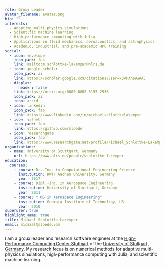 ```yaml
---
role: Group Leader
avatar_filename: avatar.png
bio: ""
interests:
  - Adaptive multi-physics simulations
  - Scientific machine learning
  - High-performance computing with Julia
  - Applications in fluid mechanics, aeroacoustics, and astrophysics
  - Academic, industrial, and pre-academic HPC training
social:
  - icon: envelope
    icon_pack: fas
    link: mailto:m.schlottke-lakemper@hlrs.de
  - icon: google-scholar
    icon_pack: ai
    link: https://scholar.google.com/citations?user=k3vPAhsAAAAJ
  - display:
      header: false
    link: https://orcid.org/0000-0002-3195-2536
    icon_pack: ai
    icon: orcid
  - icon: linkedin
    icon_pack: fab
    link: https://www.linkedin.com/in/michaelschlottkelakemper
  - icon: github
    icon_pack: fab
    link: https://github.com/sloede
  - icon: researchgate
    icon_pack: fab
    link: https://www.researchgate.net/profile/Michael_Schlottke-Lakemper
organizations:
  - name: University of Stuttgart, Germany
    url: https://www.hlrs.de/people/schlottke-lakemper
education:
  courses:
    - course: Dr.-Ing. in Computational Engineering Science
      institution: RWTH Aachen University, Germany
      year: 2017
    - course: Dipl.-Ing. in Aerospace Engineering
      institution: University of Stuttgart, Germany
      year: 2011
    - course: " MS in Aerospace Engineering"
      institution: Georgia Institute of Technology, US
      year: 2010
superuser: true
highlight_name: true
title: Michael Schlottke-Lakemper
email: michael@sloede.com
---
```

I am a group leader and research software engineer at the
[High-Performance Computing Center Stuttgart](https://www.hlrs.de/about-us/organization/divisions-departments/av/tasc/)
of the
[University of Stuttgart, Germany](https://www.uni-stuttgart.de).
My research focus is on numerical methods for adaptive multi-physics
simulations, high-performance computing with Julia, and scientific machine
learning.
